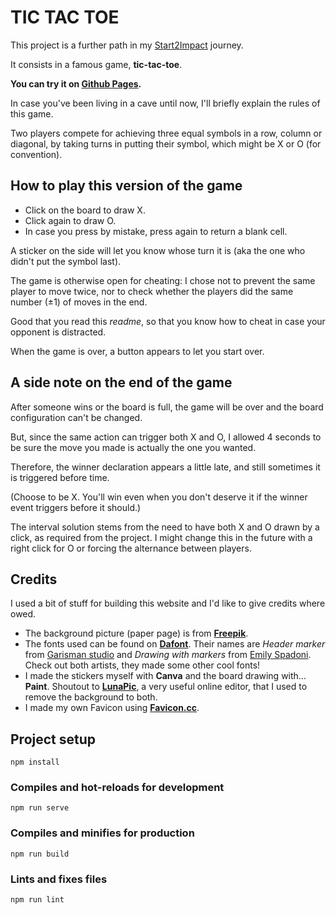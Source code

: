 # TIC TAC TOE

This project is a further path in my [Start2Impact](https://www.start2impact.it/) journey.

It consists in a famous game, **tic-tac-toe**.

**You can try it on [Github Pages](https://mem96.github.io/tic-tac-toe/).**

In case you've been living in a cave until now, I'll briefly explain the rules of this game.

Two players compete for achieving three equal symbols in a row, column or diagonal, by taking turns in putting their symbol, which might be X or O (for convention).

## How to play this version of the game
* Click on the board to draw X.
* Click again to draw O.
* In case you press by mistake, press again to return a blank cell.

A sticker on the side will let you know whose turn it is (aka the one who didn't put the symbol last).

The game is otherwise open for cheating: I chose not to prevent the same player to move twice, nor to check whether the players did the same number (&pm;1) of moves in the end. 

Good that you read this *readme*, so that you know how to cheat in case your opponent is distracted.

When the game is over, a button appears to let you start over.

## A side note on the end of the game

After someone wins or the board is full, the game will be over and the board configuration can't be changed. 

But, since the same action can trigger both X and O, I allowed 4 seconds to be sure the move you made is actually the one you wanted.

Therefore, the winner declaration appears a little late, and still sometimes it is triggered before time. 

(Choose to be X. You'll win even when you don't deserve it if the winner event triggers before it should.)

The interval solution stems from the need to have both X and O drawn by a click, as required from the project. I might change this in the future with a right click for O or forcing the alternance between players.

## Credits
I used a bit of stuff for building this website and I'd like to give credits where owed.

* The background picture (paper page) is from [**Freepik**](https://it.freepik.com/foto/sfondo).
* The fonts used can be found on [**Dafont**](https://www.dafont.com/it/theme.php?cat=601&page=10). Their names are *Header marker* from [Garisman studio](https://garisman.com/) and *Drawing with markers* from [Emily Spadoni](https://www.dafont.com/it/emily-spadoni.d5697). Check out both artists, they made some other cool fonts!
* I made the stickers myself with **Canva** and the board drawing with... **Paint**. Shoutout to [**LunaPic**](https://www3.lunapic.com/editor/), a very useful online editor, that I used to remove the background to both.
* I made my own Favicon using [**Favicon.cc**](https://www.favicon.cc/).

## Project setup

```
npm install
```

### Compiles and hot-reloads for development

```
npm run serve
```

### Compiles and minifies for production

```
npm run build
```

### Lints and fixes files

```
npm run lint
```
